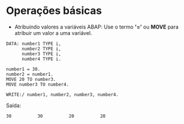 # Operações básicas

* Atribuindo valores a variáveis ABAP: Use o termo **'='** ou **MOVE** para atribuir um valor a uma variável.

~~~ABAP
DATA: number1 TYPE i,
      number2 TYPE i,
      number3 TYPE i,
      number4 TYPE i.

number1 = 30.
number2 = number1.
MOVE 20 TO number3.
MOVE number3 TO number4.

WRITE:/ number1, number2, number3, number4.
~~~
Saída:
~~~
30          30          20          20
~~~

